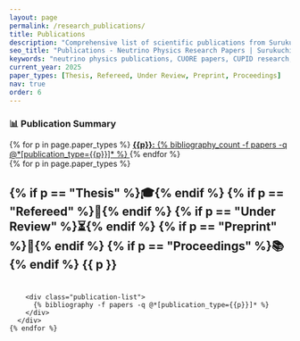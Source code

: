 ```yaml
---
layout: page
permalink: /research_publications/
title: Publications
description: "Comprehensive list of scientific publications from Surukuchi Lab covering neutrino physics research, neutrinoless double-beta decay studies, reactor neutrino detection, and detector development. Our work contributes to major collaborations including CUORE, CUPID, and Project 8 experiments."
seo_title: "Publications - Neutrino Physics Research Papers | Surukuchi Lab"
keywords: "neutrino physics publications, CUORE papers, CUPID research, PROSPECT publications, double-beta decay papers, particle physics research, University of Pittsburgh physics publications, peer-reviewed articles"
current_year: 2025
paper_types: [Thesis, Refereed, Under Review, Preprint, Proceedings]
nav: true
order: 6
---
```


<div class="publications-intro">
  <div class="publications-summary">
    <h3 style="margin-bottom: 0.8rem; color: var(--global-theme-color);">📊 Publication Summary</h3>
    <div class="publication-counts">
      {% for p in page.paper_types %}
        <a href="#{{ p | downcase | replace: ' ', '-' }}-publications" class="publication-type-badge">
          <strong>{{p}}:</strong> {% bibliography_count -f papers -q @*[publication_type={{p}}]* %}
        </a>
      {% endfor %}
    </div>
  </div>
</div>

<div class="publications-content">
  <div class="publications">
    {% for p in page.paper_types %}
      <div class="publication-category" id="{{ p | downcase | replace: ' ', '-' }}-publications">
        <h2 class="category-header">
          {% if p == "Thesis" %}🎓{% endif %}
          {% if p == "Refereed" %}📄{% endif %}
          {% if p == "Under Review" %}⏳{% endif %}
          {% if p == "Preprint" %}📝{% endif %}
          {% if p == "Proceedings" %}📚{% endif %}
          {{ p }}
        </h2>
        <div class="category-line" style="background: linear-gradient(135deg, var(--global-theme-color) 0%, var(--global-bg-color) 100%); height: 2px; width: 100%; margin: 8px 0 20px 0; border-radius: 2px;">
        </div>
        
        <div class="publication-list">
          {% bibliography -f papers -q @*[publication_type={{p}}]* %}
        </div>
      </div>
    {% endfor %}
  </div>
</div>